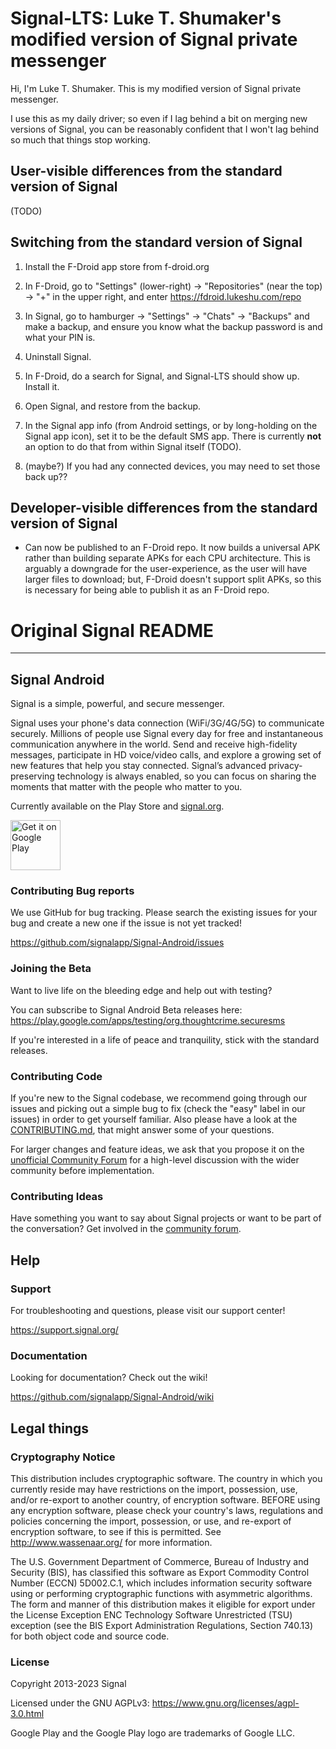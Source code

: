 # Signal-LTS: Luke T. Shumaker's modified version of Signal private messenger

Hi, I'm Luke T. Shumaker.  This is my modified version of Signal
private messenger.

I use this as my daily driver; so even if I lag behind a bit on
merging new versions of Signal, you can be reasonably confident that I
won't lag behind so much that things stop working.

## User-visible differences from the standard version of Signal

(TODO)

## Switching from the standard version of Signal

1. Install the F-Droid app store from f-droid.org

2. In F-Droid, go to "Settings" (lower-right) -> "Repositories" (near
   the top) -> "+" in the upper right, and enter
   https://fdroid.lukeshu.com/repo

3. In Signal, go to hamburger -> "Settings" -> "Chats" -> "Backups"
   and make a backup, and ensure you know what the backup password is
   and what your PIN is.

4. Uninstall Signal.

5. In F-Droid, do a search for Signal, and Signal-LTS should show
   up.  Install it.

6. Open Signal, and restore from the backup.

7. In the Signal app info (from Android settings, or by long-holding
   on the Signal app icon), set it to be the default SMS app.  There
   is currently **not** an option to do that from within Signal itself
   (TODO).

8. (maybe?) If you had any connected devices, you may need to set
   those back up??

## Developer-visible differences from the standard version of Signal

 - Can now be published to an F-Droid repo.  It now builds a universal
   APK rather than building separate APKs for each CPU architecture.
   This is arguably a downgrade for the user-experience, as the user
   will have larger files to download; but, F-Droid doesn't support
   split APKs, so this is necessary for being able to publish it as an
   F-Droid repo.

# Original Signal README

---

## Signal Android

Signal is a simple, powerful, and secure messenger.

Signal uses your phone's data connection (WiFi/3G/4G/5G) to communicate securely. Millions of people use Signal every day for free and instantaneous communication anywhere in the world. Send and receive high-fidelity messages, participate in HD voice/video calls, and explore a growing set of new features that help you stay connected. Signal’s advanced privacy-preserving technology is always enabled, so you can focus on sharing the moments that matter with the people who matter to you.

Currently available on the Play Store and [signal.org](https://signal.org/android/apk/).

<a href='https://play.google.com/store/apps/details?id=org.thoughtcrime.securesms&pcampaignid=MKT-Other-global-all-co-prtnr-py-PartBadge-Mar2515-1'><img alt='Get it on Google Play' src='https://play.google.com/intl/en_us/badges/images/generic/en_badge_web_generic.png' height='80px'/></a>

### Contributing Bug reports
We use GitHub for bug tracking. Please search the existing issues for your bug and create a new one if the issue is not yet tracked!

https://github.com/signalapp/Signal-Android/issues

### Joining the Beta
Want to live life on the bleeding edge and help out with testing?

You can subscribe to Signal Android Beta releases here:
https://play.google.com/apps/testing/org.thoughtcrime.securesms

If you're interested in a life of peace and tranquility, stick with the standard releases.

### Contributing Code

If you're new to the Signal codebase, we recommend going through our issues and picking out a simple bug to fix (check the "easy" label in our issues) in order to get yourself familiar. Also please have a look at the [CONTRIBUTING.md](https://github.com/signalapp/Signal-Android/blob/main/CONTRIBUTING.md), that might answer some of your questions.

For larger changes and feature ideas, we ask that you propose it on the [unofficial Community Forum](https://community.signalusers.org) for a high-level discussion with the wider community before implementation.

### Contributing Ideas
Have something you want to say about Signal projects or want to be part of the conversation? Get involved in the [community forum](https://community.signalusers.org).

## Help

### Support
For troubleshooting and questions, please visit our support center!

https://support.signal.org/

### Documentation
Looking for documentation? Check out the wiki!

https://github.com/signalapp/Signal-Android/wiki

## Legal things
### Cryptography Notice

This distribution includes cryptographic software. The country in which you currently reside may have restrictions on the import, possession, use, and/or re-export to another country, of encryption software.
BEFORE using any encryption software, please check your country's laws, regulations and policies concerning the import, possession, or use, and re-export of encryption software, to see if this is permitted.
See <http://www.wassenaar.org/> for more information.

The U.S. Government Department of Commerce, Bureau of Industry and Security (BIS), has classified this software as Export Commodity Control Number (ECCN) 5D002.C.1, which includes information security software using or performing cryptographic functions with asymmetric algorithms.
The form and manner of this distribution makes it eligible for export under the License Exception ENC Technology Software Unrestricted (TSU) exception (see the BIS Export Administration Regulations, Section 740.13) for both object code and source code.

### License

Copyright 2013-2023 Signal

Licensed under the GNU AGPLv3: https://www.gnu.org/licenses/agpl-3.0.html

Google Play and the Google Play logo are trademarks of Google LLC.
